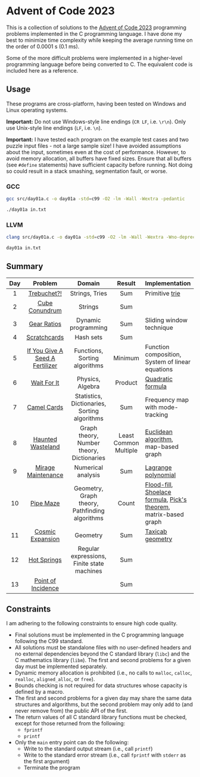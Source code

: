 # Advent of Code 2023

This is a collection of solutions to the [Advent of Code 2023](https://adventofcode.com/2023) programming problems implemented in the C programming language. I have done my best to minimize time complexity while keeping the average running time on the order of 0.0001 s (0.1 ms).

Some of the more difficult problems were implemented in a higher-level programming language before being converted to C. The equivalent code is included here as a reference.

## Usage
These programs are cross-platform, having been tested on Windows and Linux operating systems.

**Important:** Do not use Windows-style line endings (`CR LF`, i.e. `\r\n`). Only use Unix-style line endings (`LF`, i.e. `\n`).

**Important:** I have tested each program on the example test cases and two puzzle input files - not a large sample size! I have avoided assumptions about the input, sometimes even at the cost of performance. However, to avoid memory allocation, all buffers have fixed sizes. Ensure that all buffers (see `#define` statements) have sufficient capacity before running. Not doing so could result in a stack smashing, segmentation fault, or worse.

### GCC
```sh
gcc src/day01a.c -o day01a -std=c99 -O2 -lm -Wall -Wextra -pedantic

./day01a in.txt
```
### LLVM
```sh
clang src/day01a.c -o day01a -std=c99 -O2 -lm -Wall -Wextra -Wno-deprecated-declarations -pedantic

day01a in.txt
```
## Summary
|Day|Problem|Domain|Result|Implementation|
|:-:|:-----:|:----:|:----:|:-------|
| 1 |[Trebuchet?!](src/day01b.c)|Strings, Tries|Sum|Primitive [trie](https://en.wikipedia.org/wiki/Trie)
| 2 |[Cube Conundrum](src/day02b.c)|Strings|Sum||
| 3 |[Gear Ratios](src/day03b.c)|Dynamic programming|Sum|Sliding window technique|
| 4 |[Scratchcards](src/day04b.c)|Hash sets|Sum||
| 5 |[If You Give A Seed A Fertilizer](src/day05b.c)|Functions, Sorting algorithms|Minimum|Function composition, System of linear equations|
| 6 |[Wait For It](src/day06b.c)|Physics, Algebra|Product|[Quadratic formula](https://en.wikipedia.org/wiki/Quadratic_formula)|
| 7 |[Camel Cards](src/day07b.c)|Statistics, Dictionaries, Sorting algorithms|Sum|Frequency map with mode-tracking|
| 8 |[Haunted Wasteland](src/day08b.c)|Graph theory, Number theory, Dictionaries|Least Common Multiple|[Euclidean algorithm](https://en.wikipedia.org/wiki/Euclidean_algorithm), map-based graph|
| 9 |[Mirage Maintenance](src/day09b.c)|Numerical analysis|Sum|[Lagrange polynomial](https://en.wikipedia.org/wiki/Lagrange_polynomial)|
| 10|[Pipe Maze](src/day10b.c)|Geometry, Graph theory, Pathfinding algorithms|Count|[Flood-fill](https://en.wikipedia.org/wiki/Flood_fill), [Shoelace formula](https://en.wikipedia.org/wiki/Shoelace_formula), [Pick\'s theorem](https://en.wikipedia.org/wiki/Pick%27s_theorem), matrix-based graph|
| 11|[Cosmic Expansion](src/day11b.c)|Geometry|Sum|[Taxicab geometry](https://en.wikipedia.org/wiki/Taxicab_geometry)|
| 12|[Hot Springs](src/day12b.c)|Regular expressions, Finite state machines|Sum||
| 13|[Point of Incidence](src/day13b.c)||Sum||

## Constraints

I am adhering to the following constraints to ensure high code quality.

- Final solutions must be implemented in the C programming language following the C99 standard.
- All solutions must be standalone files with no user-defined headers and no external dependencies beyond the C standard library (`libc`) and the C mathematics library (`libm`). The first and second problems for a given day must be implemented separately.
- Dynamic memory allocation is prohibited (i.e., no calls to `malloc`, `calloc`, `realloc`, `aligned_alloc`, or `free`).
- Bounds checking is not required for data structures whose capacity is defined by a macro.
- The first and second problems for a given day may share the same data structures and algorithms, but the second problem may only add to (and never remove from) the public API of the first.
- The return values of all C standard library functions must be checked, except for those returned from the following:
  - `fprintf`
  - `printf`
- Only the `main` entry point can do the following:
  - Write to the standard output stream (i.e., call `printf`)
  - Write to the standard error stream (i.e., call `fprintf` with `stderr` as the first argument)
  - Terminate the program
